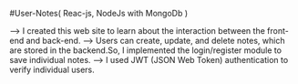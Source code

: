 #User-Notes( Reac-js, NodeJs with MongoDb )

--> I created this web site to learn about the interaction between the front-end and back-end.
--> Users can create, update, and delete notes, which are stored in the backend.So, I implemented the login/register module to save individual notes.
--> I used JWT (JSON Web Token) authentication to verify individual users.
